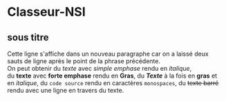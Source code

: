 # Classeur-NSI

## sous titre
Cette ligne s'affiche dans un nouveau paragraphe
car on a laissé deux sauts de ligne après le point de la phrase précédente.  
On peut obtenir du _texte_ avec *simple emphase* rendu en *italique*,  
du __texte__ avec **forte emphase** rendu en **Gras**,
du **_Texte_** à la fois en **gras** et en *italique*,
du `code source` rendu en caractères `monospaces`,
    du ~~texte barré~~  rendu avec une ligne en travers du texte.
